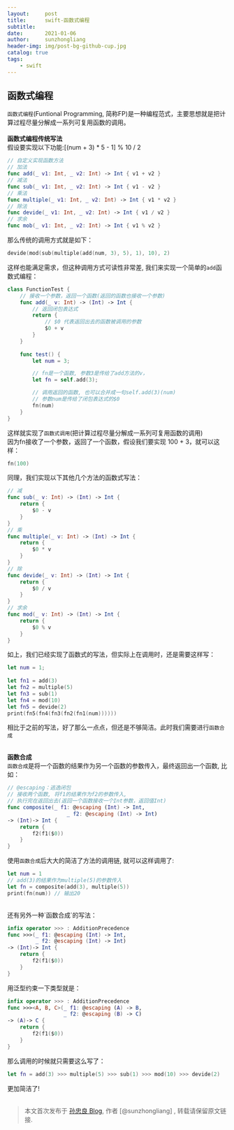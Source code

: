 ```yaml
---
layout:     post
title:      swift-函数式编程
subtitle:   
date:       2021-01-06
author:     sunzhongliang
header-img: img/post-bg-github-cup.jpg
catalog: true
tags:
    - swift
---
```



## 函数式编程
`函数式编程`(Funtional Programming, 简称FP)是一种编程范式，主要思想就是把计算过程尽量分解成一系列可复用函数的调用。<br>
<br>
**函数式编程传统写法**<br>
假设要实现以下功能:[(num + 3) * 5 - 1] % 10 / 2
```swift
// 自定义实现函数方法
// 加法
func add(_ v1: Int, _ v2: Int) -> Int { v1 + v2 }
// 减法
func sub(_ v1: Int, _ v2: Int) -> Int { v1 - v2 }
// 乘法
func multiple(_ v1: Int, _ v2: Int) -> Int { v1 * v2 }
// 除法
func devide(_ v1: Int, _ v2: Int) -> Int { v1 / v2 }
// 求余
func mob(_ v1: Int, _ v2: Int) -> Int { v1 % v2 }
```
那么传统的调用方式就是如下：
```swift
devide(mod(sub(multiple(add(num, 3), 5), 1), 10), 2)
```
这样也能满足需求，但这种调用方式可读性非常差, 我们来实现一个简单的`add`函数式编程：
```swift
class FunctionTest {
    // 接收一个参数，返回一个函数(返回的函数也接收一个参数)
    func add(_ v: Int) -> (Int) -> Int {
        // 返回闭包表达式
        return {
            // $0 代表返回出去的函数被调用的参数
            $0 + v
        }
    }
    
    func test() {
        let num = 3;

        // fn是一个函数, 参数3是传给了add方法的v，
        let fn = self.add(3);

        // 调用返回的函数, 也可以合并成一句self.add(3)(num)
        // 参数num是传给了闭包表达式的$0
        fn(num)
    }
}
```
这样就实现了`函数式调用`(把计算过程尽量分解成一系列可复用函数的调用)<br>
因为fn接收了一个参数，返回了一个函数，假设我们要实现 100 + 3，就可以这样：
```swift
fn(100)
```
同理，我们实现以下其他几个方法的函数式写法：
```swift
// 减
func sub(_ v: Int) -> (Int) -> Int {
    return {
        $0 - v
    }
}
// 乘
func multiple(_ v: Int) -> (Int) -> Int {
    return {
        $0 * v
    }
}
// 除
func devide(_ v: Int) -> (Int) -> Int {
    return {
        $0 / v
    }
}
// 求余
func mod(_ v: Int) -> (Int) -> Int {
    return {
        $0 % v
    }
}
```
如上，我们已经实现了函数式的写法，但实际上在调用时，还是需要这样写：
```swift
let num = 1;
        
let fn1 = add(3)
let fn2 = multiple(5)
let fn3 = sub(1)
let fn4 = mod(10)
let fn5 = devide(2)
print(fn5(fn4(fn3(fn2(fn1(num))))))
```
相比于之前的写法，好了那么一点点，但还是不够简洁。此时我们需要进行`函数合成`<br>
<br>

**函数合成** <br>
`函数合成`是将一个函数的结果作为另一个函数的参数传入，最终返回出一个函数, 比如：
```swift
// @escaping：逃逸闭包
// 接收两个函数, 将f1的结果作为f2的参数传入,
// 执行完在返回出去(返回一个函数接收一个Int参数，返回值Int)
func composite(_ f1: @escaping (Int) -> Int,
                   _ f2: @escaping (Int) -> Int)
-> (Int)-> Int {
    return {
        f2(f1($0))
    }
}
```

使用`函数合成`后大大的简洁了方法的调用链, 就可以这样调用了:
```swift
let num = 1
// add(3)的结果作为multiple(5)的参数传入
let fn = composite(add(3), multiple(5))
print(fn(num)) // 输出20
```

<br>
还有另外一种`函数合成`的写法：

```swift
infix operator >>> : AdditionPrecedence
func >>>(_ f1: @escaping (Int) -> Int,
         _ f2: @escaping (Int) -> Int)
-> (Int)-> Int {
    return {
        f2(f1($0))
    }
}
```

用泛型约束一下类型就是：
```swift
infix operator >>> : AdditionPrecedence
func >>><A, B, C>(_ f1: @escaping (A) -> B,
                  _ f2: @escaping (B) -> C)
-> (A)-> C {
    return {
        f2(f1($0))
    }
}
```

那么调用的时候就只需要这么写了：
```swift
let fn = add(3) >>> multiple(5) >>> sub(1) >>> mod(10) >>> devide(2)
```
更加简洁了!<br>
<br>


> 本文首次发布于 [孙忠良 Blog](https://sunzhongliangde.github.io), 作者 [@sunzhongliang] ,
转载请保留原文链接.
